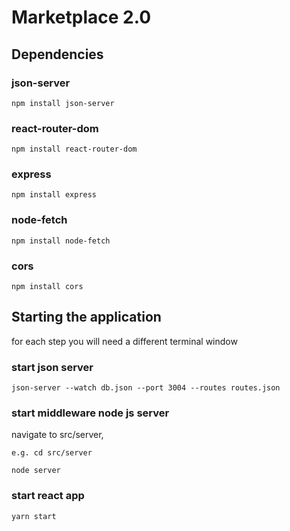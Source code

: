# Marketplace 2.0

## Dependencies

### json-server
```
npm install json-server
```

### react-router-dom
```
npm install react-router-dom
```

### express
```
npm install express
```

### node-fetch
```
npm install node-fetch
```

### cors
```
npm install cors
```

## Starting the application
for each step you will need a different terminal window

### start json server
```
json-server --watch db.json --port 3004 --routes routes.json
```

### start middleware node js server
navigate to src/server, 
```
e.g. cd src/server
```

```
node server
```

### start react app
```
yarn start
```